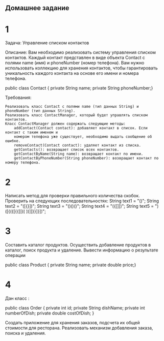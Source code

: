 ## Домашнее задание 

# 1
Задача: Управление списком контактов

Описание: Вам необходимо реализовать систему управления списком контактов.
Каждый контакт представлен в виде объекта Contact с полями name (имя) и phoneNumber (номер телефона).
Вам нужно использовать коллекцию для хранения контактов, чтобы гарантировать
уникальность каждого контакта на основе его имени и номера телефона.


public class Contact {
private String name;
private String phoneNumber;}

Требования:

    Реализовать класс Contact с полями name (тип данных String) и phoneNumber (тип данных String).
    Реализовать класс ContactManager, который будет управлять списком контактов.
    Класс ContactManager должен содержать следующие методы:
        addContact(Contact contact): добавляет контакт в список. Если контакт с таким именем и
        номером телефона уже существует, необходимо выдать сообщение об ошибке.
        removeContact(Contact contact): удаляет контакт из списка.
        getContacts(): возвращает список всех контактов.
        getContactByName(String name): возвращает контакт по имени.
        getContactByPhoneNumber(String phoneNumber): возвращает контакт по номеру телефона.

# 2
Написать метод для проверки правильного количества скобок.
Проверить на следующих последовательностях:
String text1 = "()";
String text2 = "([{}])";
String text3 = "()()()";
String text4 = "({[]])";
String text5 = ")([{({[{{[[(( ))]]}}]}])";

# 3

Составить каталог продуктов. Осуществить добавление продуктов в каталог, поиск продукта и удаление.
Вывести информацию о результате операции

public class Product {
private String name;
private double price;}

# 4

Дан класс :

public class Order {
    private int id;
    private String dishName;
    private int numberOfDish;
    private double costOfDish;
}

Создать приложение для хранения заказов, подсчета их общей стоимости для ресторана.
Реализовать механизм добавления заказа, поиска и удаления.